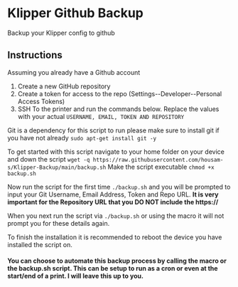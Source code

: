 # Klipper Github Backup
Backup your Klipper config to github

## Instructions

Assuming you already have a Github account 

1. Create a new GitHub repository
2. Create a token for access to the repo (Settings--Developer--Personal Access Tokens)
3. SSH To the printer and run the commands below. Replace the values with your actual ```USERNAME, EMAIL, TOKEN AND REPOSITORY```

Git is a dependency for this script to run please make sure to install git if you have not already
`sudo apt-get install git -y`

To get started with this script navigate to your home folder on your device and down the script 
`wget -q https://raw.githubusercontent.com/housam-s/Klipper-Backup/main/backup.sh`
Make the script executable 
`chmod +x backup.sh`

Now run the script for the first time `./backup.sh` and you will be prompted to input your Git Username, Email Address, Token and Repo URL.
**It is very important for the Repository URL that you DO NOT include the https://**

When you next run the script via `./backup.sh` or using the macro it will not prompt you for these details again.

To finish the installation it is recommended to reboot the device you have installed the script on.

#### You can choose to automate this backup process by calling the macro or the backup.sh script. This can be setup to run as a cron or even at the start/end of a print. I will leave this up to you. 

